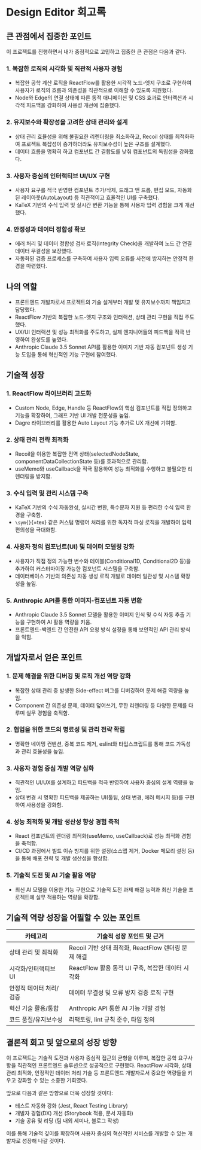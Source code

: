 # Design Editor 회고록

## 큰 관점에서 집중한 포인트

이 프로젝트를 진행하면서 내가 중점적으로 고민하고 집중한 큰 관점은 다음과 같다.

### 1. 복잡한 로직의 시각화 및 직관적 사용자 경험

- 복잡한 공학 계산 로직을 ReactFlow를 활용한 시각적 노드-엣지 구조로 구현하여 사용자가
  로직의 흐름과 의존성을 직관적으로 이해할 수 있도록 지원했다.
- Node와 Edge의 연결 상태에 따른 동적 애니메이션 및 CSS 효과로 인터랙션과 시각적 피드백을
  강화하여 사용성 개선에 집중했다.

### 2. 유지보수와 확장성을 고려한 상태 관리와 설계

- 상태 관리 효율성을 위해 불필요한 리렌더링을 최소화하고, Recoil 상태를 최적화하여
  프로젝트 복잡성이 증가하더라도 유지보수성이 높은 구조를 설계했다.
- 데이터 흐름을 명확히 하고 컴포넌트 간 결합도를 낮춰 컴포넌트의 독립성을 강화했다.

### 3. 사용자 중심의 인터랙티브 UI/UX 구현

- 사용자 요구를 적극 반영한 컴포넌트 추가/삭제, 드래그 앤 드롭, 편집 모드, 자동화된
  레이아웃(AutoLayout) 등 직관적이고 효율적인 UI를 구축했다.
- KaTeX 기반의 수식 입력 및 실시간 변환 기능을 통해 사용자 입력 경험을 크게 개선했다.

### 4. 안정성과 데이터 정합성 확보

- 에러 처리 및 데이터 정합성 검사 로직(Integrity Check)을 개발하여 노드 간 연결 데이터
  무결성을 보장했다.
- 자동화된 검증 프로세스를 구축하여 사용자 입력 오류를 사전에 방지하는 안정적 환경을
  마련했다.

## 나의 역할

- 프론트엔드 개발자로서 프로젝트의 기술 설계부터 개발 및 유지보수까지 책임지고 담당했다.
- ReactFlow 기반의 복잡한 노드-엣지 구조와 인터랙션, 상태 관리 구현을 직접 주도했다.
- UX/UI 인터랙션 및 성능 최적화를 주도하고, 실제 엔지니어들의 피드백을 적극 반영하여
  완성도를 높였다.
- Anthropic Claude 3.5 Sonnet API를 활용한 이미지 기반 자동 컴포넌트 생성 기능 도입을 통해
  혁신적인 기능 구현에 참여했다.

## 기술적 성장

### 1. ReactFlow 라이브러리 고도화

- Custom Node, Edge, Handle 등 ReactFlow의 핵심 컴포넌트를 직접 정의하고 기능을 확장하여,
  그래프 기반 UI 개발 전문성을 높임.
- Dagre 라이브러리를 활용한 Auto Layout 기능 추가로 UX 개선에 기여함.

### 2. 상태 관리 전략 최적화

- Recoil을 이용한 복잡한 전역 상태(selectedNodeState, componentDataCollectionState 등)를
  효과적으로 관리함.
- useMemo와 useCallback을 적극 활용하여 성능 최적화를 수행하고 불필요한 리렌더링을 방지함.

### 3. 수식 입력 및 관리 시스템 구축

- KaTeX 기반의 수식 자동완성, 실시간 변환, 특수문자 지원 등 편리한 수식 입력 환경을
  구축함.
- `\sym{}`{=tex} 같은 커스텀 명령어 처리를 위한 독자적 파싱 로직을 개발하여 입력 편의성을
  극대화함.

### 4. 사용자 정의 컴포넌트(UI) 및 데이터 모델링 강화

- 사용자가 직접 정의 가능한 변수와 테이블(Conditional1D, Conditional2D 등)을 추가하여
  커스터마이징 가능한 컴포넌트 시스템을 구축함.
- 데이터베이스 기반의 의존성 자동 생성 로직 개발로 데이터 일관성 및 시스템 확장성을 높임.

### 5. Anthropic API를 통한 이미지-컴포넌트 자동 변환

- Anthropic Claude 3.5 Sonnet 모델을 활용한 이미지 인식 및 수식 자동 추출 기능을 구현하여
  AI 활용 역량을 키움.
- 프론트엔드-백엔드 간 안전한 API 요청 방식 설정을 통해 보안적인 API 관리 방식을 익힘.

## 개발자로서 얻은 포인트

### 1. 문제 해결을 위한 디버깅 및 로직 개선 역량 강화

- 복잡한 상태 관리 중 발생한 Side-effect 버그를 디버깅하며 문제 해결 역량을 높임.
- Component 간 의존성 문제, 데이터 덮어쓰기, 무한 리렌더링 등 다양한 문제를 다루며 실무
  경험을 축적함.

### 2. 협업을 위한 코드의 명료성 및 관리 전략 확립

- 명확한 네이밍 컨벤션, 중복 코드 제거, eslint와 타입스크립트를 통해 코드 가독성과 관리
  효율성을 높임.

### 3. 사용자 경험 중심 개발 역량 심화

- 직관적인 UI/UX를 설계하고 피드백을 적극 반영하여 사용자 중심의 설계 역량을 높임.
- 상태 변경 시 명확한 피드백을 제공하는 UI(툴팁, 상태 변경, 에러 메시지 등)를 구현하여
  사용성을 강화함.

### 4. 성능 최적화 및 개발 생산성 향상 경험 축적

- React 컴포넌트의 렌더링 최적화(useMemo, useCallback)로 성능 최적화 경험을 축적함.
- CI/CD 과정에서 빌드 이슈 방지를 위한 설정(소스맵 제거, Docker 메모리 설정 등)을 통해
  배포 전략 및 개발 생산성을 향상함.

### 5. 기술적 도전 및 AI 기술 활용 역량

- 최신 AI 모델을 이용한 기능 구현으로 기술적 도전 과제 해결 능력과 최신 기술을 프로젝트에
  실무 적용하는 역량을 확장함.

## 기술적 역량 성장을 어필할 수 있는 포인트

| 카테고리                | 기술적 성장 포인트 및 근거                          |
| ----------------------- | --------------------------------------------------- |
| 상태 관리 및 최적화     | Recoil 기반 상태 최적화, ReactFlow 렌더링 문제 해결 |
| 시각화/인터랙티브 UI    | ReactFlow 활용 동적 UI 구축, 복잡한 데이터 시각화   |
| 안정적 데이터 처리/검증 | 데이터 무결성 및 오류 방지 검증 로직 구현           |
| 혁신 기술 활용/통합     | Anthropic API 통한 AI 기능 개발 경험                |
| 코드 품질/유지보수성    | 리팩토링, lint 규칙 준수, 타입 정의                 |

## 결론적 회고 및 앞으로의 성장 방향

이 프로젝트는 기술적 도전과 사용자 중심적 접근의 균형을 이루며, 복잡한 공학 요구사항을
직관적인 프론트엔드 솔루션으로 성공적으로 구현했다. ReactFlow 시각화, 상태 관리 최적화,
안정적인 데이터 처리 기술 등 프론트엔드 개발자로서 중요한 역량들을 키우고 강화할 수 있는
소중한 기회였다.

앞으로 다음과 같은 방향으로 더욱 성장할 것이다:

- 테스트 자동화 강화 (Jest, React Testing Library)
- 개발자 경험(DX) 개선 (Storybook 적용, 문서 자동화)
- 기술 공유 및 리딩 (팀 내외 세미나, 블로그 작성)

이를 통해 기술적 깊이를 확장하며 사용자 중심의 혁신적인 서비스를 개발할 수 있는 개발자로
성장해 나갈 것이다.
